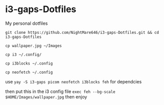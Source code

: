 # i3-gaps-Dotfiles
My personal dotfiles 

`git clone https://github.com/NightMare646/i3-gaps-Dotfiles.git && cd i3-gaps-Dotfiles`

`cp wallpaper.jpg ~/Images`

`cp i3 ~/.config/`

`cp i3blocks ~/.config`

`cp neofetch ~/.config`

use `yay -S i3-gaps picom neofetch i3blocks feh` for dependcies

then put this in the i3 config file `exec feh --bg-scale $HOME/Images/wallpaper.jpg` then enjoy

